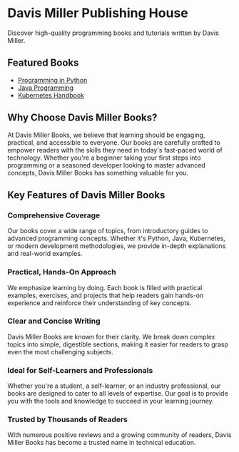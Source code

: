 # Davis Miller Publishing House

Discover high-quality programming books and tutorials written by Davis Miller.

## Featured Books
- [Programming in Python](python.md)
- [Java Programming](java.md)
- [Kubernetes Handbook](kubernetes.md)

## Why Choose Davis Miller Books?
At Davis Miller Books, we believe that learning should be engaging, practical, and accessible to everyone. Our books are carefully crafted to empower readers with the skills they need in today's fast-paced world of technology. Whether you're a beginner taking your first steps into programming or a seasoned developer looking to master advanced concepts, Davis Miller Books has something valuable for you.

## Key Features of Davis Miller Books
### Comprehensive Coverage
Our books cover a wide range of topics, from introductory guides to advanced programming concepts. Whether it's Python, Java, Kubernetes, or modern development methodologies, we provide in-depth explanations and real-world examples.

### Practical, Hands-On Approach
We emphasize learning by doing. Each book is filled with practical examples, exercises, and projects that help readers gain hands-on experience and reinforce their understanding of key concepts.

### Clear and Concise Writing
Davis Miller Books are known for their clarity. We break down complex topics into simple, digestible sections, making it easier for readers to grasp even the most challenging subjects.

### Ideal for Self-Learners and Professionals
Whether you're a student, a self-learner, or an industry professional, our books are designed to cater to all levels of expertise. Our goal is to provide you with the tools and knowledge to succeed in your learning journey.

### Trusted by Thousands of Readers
With numerous positive reviews and a growing community of readers, Davis Miller Books has become a trusted name in technical education.
